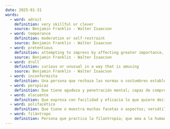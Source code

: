 ```yaml
---
date: 2025-01-31
words:
  - word: adroit
    definition: very skillful or clever
    source: Benjamin Franklin - Walter Isaacson
  - word: temperance
    definition: moderation or self-restraint
    source: Benjamin Franklin - Walter Isaacson
  - word: pretentious
    definition: attempting to impress by affecting greater importance, talent, culture, etc., than is actually possessed
    source: Benjamin Franklin - Walter Isaacson
  - word: droll
    definition: curious or unusual in a way that is amusing
    source: Benjamin Franklin - Walter Isaacson
  - word: inconformista
    definition: Una persona que rechaza las normas o costumbres establecidas.
  - word: perspicaz
    definition: Que tiene agudeza y penetración mental; capaz de comprender o discernir con facilidad.
  - word: elocuente
    definition: Que expresa con facilidad y eficacia lo que quiere decir; que habla o escribe con fluidez y elegancia.
  - word: polifacético
    definition: Que tiene o muestra muchas facetas o aspectos; versátil.
  - word: filántropo
    definition: Persona que practica la filantropía; que ama a la humanidad y procura su bienestar.
---
```

